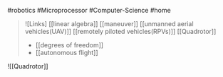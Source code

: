#robotics #Microprocessor #Computer-Science #home 

>![Links]
>[[linear algebra]]
>[[maneuver]]
>[[unmanned aerial vehicles(UAV)]]
>[[remotely piloted vehicles(RPVs)]]
>[[Quadrotor]]
>- [[degrees of freedom]]
>- [[autonomous flight]]




![[Quadrotor]]